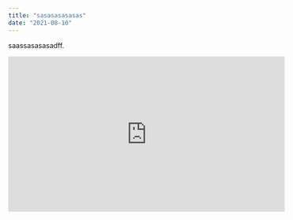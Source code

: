 ```yaml
---
title: "sasasasasasas"
date: "2021-08-10"
---
```


saassasasasadff.

<iframe width="560" height="315" src="https://www.youtube.com/embed/4n0xNbfJLR8" frameborder="0" allowfullscreen></iframe>